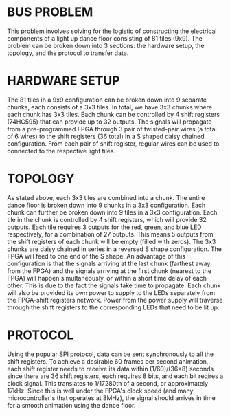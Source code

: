# BUS PROBLEM
This problem involves solving for the logistic of constructing the electrical components of a light up dance floor consisting of 81 tiles (9x9). The problem can be broken down into 3 sections: the hardware setup, the topology, and the protocol to transfer data.

# HARDWARE SETUP
The 81 tiles in a 9x9 configuration can be broken down into 9 separate chunks, each consists of a 3x3 tiles. In total, we have 3x3 chunks where each chunk has 3x3 tiles. Each chunk can be controlled by 4 shift registers (74HC595) that can provide up to 32 outputs. The signals will propagate from a pre-programmed FPGA through 3 pair of twisted-pair wires (a total of 6 wires) to the shift registers (36 total) in a S shaped daisy chained configuration. From each pair of shift register, regular wires can be used to connected to the respective light tiles.

# TOPOLOGY
As stated above, each 3x3 tiles are combined into a chunk. The entire dance floor is broken down into 9 chunks in a 3x3 configuration. Each chunk can further be broken down into 9 tiles in a 3x3 configuration. Each tile in the chunk is controlled by 4 shift registers, which will provide 32 outputs. Each tile requires 3 outputs for the red, green, and blue LED respectively, for a combination of 27 outputs. This means 5 outputs from the shift registers of each chunk will be empty (filled with zeros). The 3x3 chunks are daisy chained in series in a reversed S shape configuration. The FPGA will feed to one end of the S shape. An advantage of this configuration is that the signals arriving at the last chunk (farthest away from the FPGA) and the signals arriving at the first chunk (nearest to the FPGA) will happen simultaneously, or within a short time delay of each other. This is due to the fact the signals take time to propagate. Each chunk will also be provided its own power to supply to the LEDs separately from the FPGA-shift registers network. Power from the power supply will traverse through the shift registers to the corresponding LEDs that need to be lit up.

# PROTOCOL
Using the popular SPI protocol, data can be sent synchronously to all the shift registers. To achieve a desirable 60 frames per second animation, each shift register needs to receive its data within (1/60)/(36*8) seconds since there are 36 shift registers, each requires 8 bits, and each bit reqires a clock signal. This translates to 1/17280th of a second, or approximately 17kHz. Since this is well under the FPGA's clock speed (and many microcontroller's that operates at 8MHz), the signal should arrives in time for a smooth animation using the dance floor.
